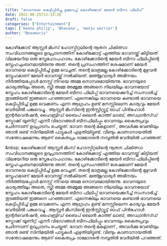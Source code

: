 ```yaml
---
title: "ഭാവനയെ കെട്ടിപ്പിടിച്ചു ഉമ്മവച്ച് കോഴിക്കോട് മേയർ ബീനാ ഫിലിപ്"
date: 2022-08-25T13:33:26
draft: false
categories: ["Entertainment"]
tags: ['beena philip', 'Bhavana', 'manju warrier']
author: "Beaumaris"
---
```


കോഴിക്കോട് ആസ്റ്റർ മിംസ് ഹോസ്പിറ്റലിന്റെ നൂതന ചികിത്സാ സംവിധാനങ്ങളുടെ ഉദ്ഘാടനത്തിന് കോഴിക്കോട്ട് എത്തിയ ഭാവനയ്ക്ക് കിട്ടിയത് വിലയേറിയ ഒരു സ്നേഹോപഹാരം. കോഴിക്കോടിന്റെ മേയർ ബീനാ ഫിലിപ്പിന്റെ സ്നേഹചുംബനമായിരുന്നു അത്. തന്റെ പ്രസംഗത്തിന് ശേഷമാണ് മേയർ ഭാവനയെ കെട്ടിപ്പിടിച്ച് ഉമ്മ വെച്ചത്. തന്റെ മാത്രമല്ല കോഴിക്കോടിന്റെ മുഴുവൻ സ്നേഹമാണ് മേയർ ഭാവനയ്ക്ക് നൽകിയത്. മഞ്‍ജുവാര്യർ അഭിനയം നിർത്തിയപ്പോൾ മനസ്സ് നിറയെ അമ്മ നൊമ്പരമായിരുന്നു. ഭാവനയുടെ കാര്യത്തിലും അതെ, സ്ത്രീ അമ്മ അമ്മൂമ്മ അങ്ങനെ നിലയിലും ഭാവനയോട് സ്നേഹം കോഴിക്കോടിന്റെ മേയർ ബീനാ ഫിലിപ്പ് ഭാവനയെക്കുറിച്ച് സംസാരിച്ച് തുടങ്ങിയത് ഇങ്ങനെ പറഞ്ഞാണ്. എന്നെങ്കിലും ഭാവനയെ കണ്ടാൽ ഭാവനയെ കെട്ടിപ്പിടിച്ച് ഉമ്മ വെക്കണം എന്ന ആഗ്രഹം ഉണ്ട് മനസ്സിലെന്ന കാര്യവും മേയർ വേദിയിൽ പങ്കുവെച്ചു . ആസ്റ്റർ മിംസിന്റെ ഇൻസ്റ്റിറ്റ്യൂട്ട് ഓഫ് പിൻഹോൾ ഇന്റ‍‌ർവെൻഷൻ, ഹൈബ്രിഡ് ബൈപ് ലൈൻ കാത്ത് ലാബ്, അഡ്വാൻസ്ഡ് സ്ട്രോക്ക് യൂണിറ്റ് എന്നീ വിഭാഗങ്ങൾ ബീനഫിലിപ്പും ഭാവനയും കൈതപ്രവും ചേർന്നാണ് ഉദ്ഘാടനം ചെയ്തത്. ഭാവന തന്റെ മകളാണ് , അവൾക്കു വേണ്ടിയും ഞാൻ രണ്ട് സിനിമയിൽ പാട്ടുകൾ എഴുതിയിട്ടുണ്ട്. വീണ്ടും കാണാനായതിൽ സന്തോഷമെന്നും ആണ് കൈതപ്രം ദാമോദരൻ നമ്പൂതിരി വേദിയിൽ പറഞ്ഞത്.

&amp;nbsp;
കോഴിക്കോട് ആസ്റ്റർ മിംസ് ഹോസ്പിറ്റലിന്റെ നൂതന ചികിത്സാ സംവിധാനങ്ങളുടെ ഉദ്ഘാടനത്തിന് കോഴിക്കോട്ട് എത്തിയ ഭാവനയ്ക്ക് കിട്ടിയത് വിലയേറിയ ഒരു സ്നേഹോപഹാരം. കോഴിക്കോടിന്റെ മേയർ ബീനാ ഫിലിപ്പിന്റെ സ്നേഹചുംബനമായിരുന്നു അത്. തന്റെ പ്രസംഗത്തിന് ശേഷമാണ് മേയർ ഭാവനയെ കെട്ടിപ്പിടിച്ച് ഉമ്മ വെച്ചത്. തന്റെ മാത്രമല്ല കോഴിക്കോടിന്റെ മുഴുവൻ സ്നേഹമാണ് മേയർ ഭാവനയ്ക്ക് നൽകിയത്. മഞ്‍ജുവാര്യർ അഭിനയം നിർത്തിയപ്പോൾ മനസ്സ് നിറയെ അമ്മ നൊമ്പരമായിരുന്നു. ഭാവനയുടെ കാര്യത്തിലും അതെ, സ്ത്രീ അമ്മ അമ്മൂമ്മ അങ്ങനെ നിലയിലും ഭാവനയോട് സ്നേഹം കോഴിക്കോടിന്റെ മേയർ ബീനാ ഫിലിപ്പ് ഭാവനയെക്കുറിച്ച് സംസാരിച്ച് തുടങ്ങിയത് ഇങ്ങനെ പറഞ്ഞാണ്. എന്നെങ്കിലും ഭാവനയെ കണ്ടാൽ ഭാവനയെ കെട്ടിപ്പിടിച്ച് ഉമ്മ വെക്കണം എന്ന ആഗ്രഹം ഉണ്ട് മനസ്സിലെന്ന കാര്യവും മേയർ വേദിയിൽ പങ്കുവെച്ചു . ആസ്റ്റർ മിംസിന്റെ ഇൻസ്റ്റിറ്റ്യൂട്ട് ഓഫ് പിൻഹോൾ ഇന്റ‍‌ർവെൻഷൻ, ഹൈബ്രിഡ് ബൈപ് ലൈൻ കാത്ത് ലാബ്, അഡ്വാൻസ്ഡ് സ്ട്രോക്ക് യൂണിറ്റ് എന്നീ വിഭാഗങ്ങൾ ബീനഫിലിപ്പും ഭാവനയും കൈതപ്രവും ചേർന്നാണ് ഉദ്ഘാടനം ചെയ്തത്. ഭാവന തന്റെ മകളാണ് , അവൾക്കു വേണ്ടിയും ഞാൻ രണ്ട് സിനിമയിൽ പാട്ടുകൾ എഴുതിയിട്ടുണ്ട്. വീണ്ടും കാണാനായതിൽ സന്തോഷമെന്നും ആണ് കൈതപ്രം ദാമോദരൻ നമ്പൂതിരി വേദിയിൽ പറഞ്ഞത്. &nbsp;

